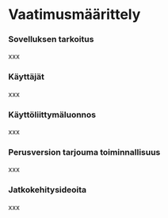 # Vaatimusmäärittely

### Sovelluksen tarkoitus
xxx

### Käyttäjät
xxx

### Käyttöliittymäluonnos
xxx

### Perusversion tarjouma toiminnallisuus
xxx

### Jatkokehitysideoita
xxx